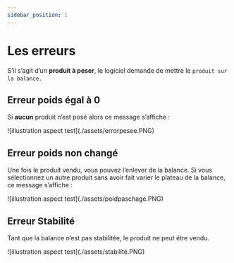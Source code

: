 ```yaml
---
sidebar_position: 1
---
```


# Les erreurs

S’il s’agit d’un **produit à peser**, le logiciel demande de mettre le ```produit sur la balance.```

## Erreur poids égal à 0
Si **aucun** produit n’est posé alors ce message s’affiche : 

<div className="contenaireImg">
    ![illustration aspect test](./assets/errorpesee.PNG)
</div>

## Erreur poids non changé

Une fois le produit vendu, vous pouvez l’enlever de la balance.
Si vous sélectionnez un autre produit sans avoir fait varier le plateau de la balance, ce message s’affiche :

<div className="contenaireImg">
    ![illustration aspect test](./assets/poidpaschage.PNG)
</div>

## Erreur Stabilité

Tant que la balance n’est pas stabilitée, le produit ne peut être vendu.

<div className="contenaireImg">
    ![illustration aspect test](./assets/stabilité.PNG)
</div>

